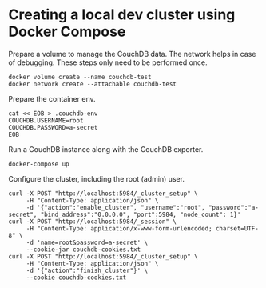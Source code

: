 # Creating a local dev cluster using Docker Compose

Prepare a volume to manage the CouchDB data. The network helps in case of debugging.
These steps only need to be performed once.  

    docker volume create --name couchdb-test
    docker network create --attachable couchdb-test

Prepare the container env.

    cat << EOB > .couchdb-env 
    COUCHDB.USERNAME=root
    COUCHDB.PASSWORD=a-secret
    EOB

Run a CouchDB instance along with the CouchDB exporter.

    docker-compose up

Configure the cluster, including the root (admin) user.

    curl -X POST "http://localhost:5984/_cluster_setup" \
         -H "Content-Type: application/json" \
         -d '{"action":"enable_cluster", "username":"root", "password":"a-secret", "bind_address":"0.0.0.0", "port":5984, "node_count": 1}'
    curl -X POST "http://localhost:5984/_session" \
         -H "Content-Type: application/x-www-form-urlencoded; charset=UTF-8" \
         -d 'name=root&password=a-secret' \
         --cookie-jar couchdb-cookies.txt
    curl -X POST "http://localhost:5984/_cluster_setup" \
         -H "Content-Type: application/json" \
         -d '{"action":"finish_cluster"}' \
         --cookie couchdb-cookies.txt
